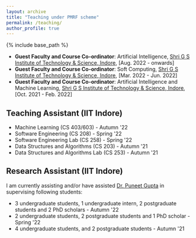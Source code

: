 ```yaml
---
layout: archive
title: "Teaching under PMRF scheme"
permalink: /teaching/
author_profile: true
---
```


{% include base_path %}
* **Guest Faculty and Course Co-ordinator**:  Artificial Intelligence, [Shri G S Institute of Technology & Science, Indore](https://www.sgsits.ac.in/index.php/departments/information-technology), [Aug. 2022 - onwards]
* **Guest Faculty and Course Co-ordinator**:  Soft Computing, [Shri G S Institute of Technology & Science, Indore](https://www.sgsits.ac.in/index.php/departments/information-technology), [Mar. 2022 - Jun. 2022]
* **Guest Faculty and Course Co-ordinator**:  Artificial Intelligence and Machine Learning, [Shri G S Institute of Technology & Science, Indore](https://www.sgsits.ac.in/index.php/departments/information-technology), [Oct. 2021 - Feb. 2022]

## Teaching Assistant (IIT Indore)

* Machine Learning (CS 403/603) - Autumn '22  
* Software  Engineering (CS 208) - Spring '22  
* Software  Engineering Lab (CS 258) - Spring '22
* Data Structures and Algorithms (CS 203) - Autumn '21  
* Data Structures and Algorithms Lab (CS 253) - Autumn '21

## Research Assistant (IIT Indore)

I am currently assisting and/or have assisted [Dr. Puneet Gupta](https://www.iiti.ac.in/people/~puneet/) in supervising following students:
* 3 undergraduate students, 1 undergraduate intern, 2 postgraduate students and 2 PhD scholars  - Autumn '22  
* 2 undergraduate students, 2 postgraduate students and 1 PhD scholar - Spring '22  
* 4 undergraduate students, and 2 postgraduate students - Autumn '21  